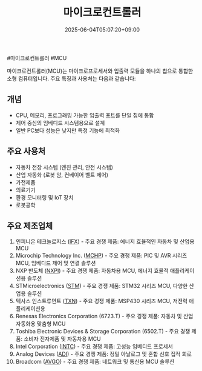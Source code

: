 ﻿---
title: "마이크로컨트롤러"
date: 2025-06-04T05:07:20+09:00
lastmod: 2025-06-04T05:07:20+09:00
type: docs
sidebar:
  open: true
weight: 7
---
<div style="display:none">
  <meta property="article:published_time" content="2025-06-03T20:07:20Z" />
  <meta property="article:modified_time" content="2025-06-03T20:07:20Z" />
</div>
#마이크로컨트롤러 #MCU

마이크로컨트롤러(MCU)는 마이크로프로세서와 입출력 모듈을 하나의 칩으로 통합한 소형 컴퓨터입니다. 주요 특징과 사용처는 다음과 같습니다:

## 개념

- CPU, 메모리, 프로그래밍 가능한 입출력 포트를 단일 칩에 통합
- 제어 중심의 임베디드 시스템용으로 설계
- 일반 PC보다 성능은 낮지만 특정 기능에 최적화

## 주요 사용처

- 자동차 전장 시스템 (엔진 관리, 안전 시스템)
- 산업 자동화 (로봇 암, 컨베이어 벨트 제어)
- 가전제품
- 의료기기
- 환경 모니터링 및 IoT 장치
- 로봇공학

## 주요 제조업체

1. 인피니온 테크놀로지스 ([IFX](/company-analysis/ifx/)) - 주요 경쟁 제품: 에너지 효율적인 자동차 및 산업용 MCU
2. Microchip Technology Inc. ([MCHP](/company-analysis/mchp/)) - 주요 경쟁 제품: PIC 및 AVR 시리즈 MCU, 임베디드 제어 및 연결 솔루션
3. NXP 반도체 ([NXPI](/company-analysis/nxpi/)) - 주요 경쟁 제품: 자동차용 MCU, 에너지 효율적 애플리케이션용 솔루션
4. STMicroelectronics ([STM](/company-analysis/stm/)) - 주요 경쟁 제품: STM32 시리즈 MCU, 다양한 산업용 솔루션
5. 텍사스 인스트루먼트 ([TXN](/company-analysis/txn/)) - 주요 경쟁 제품: MSP430 시리즈 MCU, 저전력 애플리케이션용
6. Renesas Electronics Corporation (6723.T) - 주요 경쟁 제품: 자동차 및 산업 자동화용 맞춤형 MCU
7. Toshiba Electronic Devices & Storage Corporation (6502.T) - 주요 경쟁 제품: 소비자 전자제품 및 자동차용 MCU
8. Intel Corporation ([INTC](/company-analysis/intc/)) - 주요 경쟁 제품: 고성능 임베디드 프로세서
9. Analog Devices ([ADI](/company-analysis/adi/)) - 주요 경쟁 제품: 정밀 아날로그 및 혼합 신호 집적 회로
10. Broadcom ([AVGO](/company-analysis/avgo/)) - 주요 경쟁 제품: 네트워크 및 통신용 MCU 솔루션
